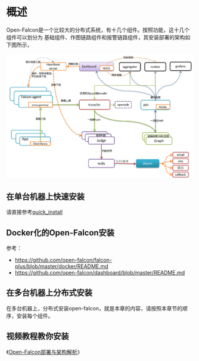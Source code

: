 <!-- toc -->

# 概述

Open-Falcon是一个比较大的分布式系统，有十几个组件。按照功能，这十几个组件可以划分为 基础组件、作图链路组件和报警链路组件，其安装部署的架构如下图所示，

![open-falcon architecture](../image/func_intro_1.png)

## 在单台机器上快速安装

请直接参考[quick_install](../quick_install/README.md)

## Docker化的Open-Falcon安装

参考：
- https://github.com/open-falcon/falcon-plus/blob/master/docker/README.md
- https://github.com/open-falcon/dashboard/blob/master/README.md

## 在多台机器上分布式安装

在多台机器上，分布式安装open-falcon，就是本章的内容，请按照本章节的顺序，安装每个组件。

## 视频教程教你安装

《[Open-Falcon部署与架构解析](http://www.jikexueyuan.com/course/1651.html)》

